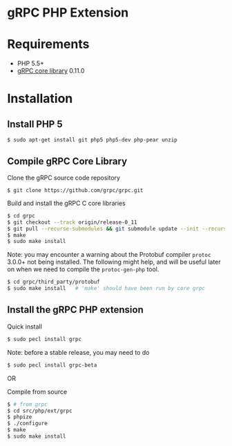 gRPC PHP Extension
==================

# Requirements

 * PHP 5.5+
 * [gRPC core library](https://github.com/grpc/grpc) 0.11.0

# Installation

## Install PHP 5

```
$ sudo apt-get install git php5 php5-dev php-pear unzip
```

## Compile gRPC Core Library

Clone the gRPC source code repository

```
$ git clone https://github.com/grpc/grpc.git
```

Build and install the gRPC C core libraries

```sh
$ cd grpc
$ git checkout --track origin/release-0_11
$ git pull --recurse-submodules && git submodule update --init --recursive
$ make
$ sudo make install
```

Note: you may encounter a warning about the Protobuf compiler `protoc` 3.0.0+ not being installed. The following might help, and will be useful later on when we need to compile the `protoc-gen-php` tool.

```sh
$ cd grpc/third_party/protobuf
$ sudo make install   # 'make' should have been run by core grpc
```

## Install the gRPC PHP extension

Quick install

```sh
$ sudo pecl install grpc
```

Note: before a stable release, you may need to do

```sh
$ sudo pecl install grpc-beta
```

OR

Compile from source

```sh
$ # from grpc
$ cd src/php/ext/grpc
$ phpize
$ ./configure
$ make
$ sudo make install
```

